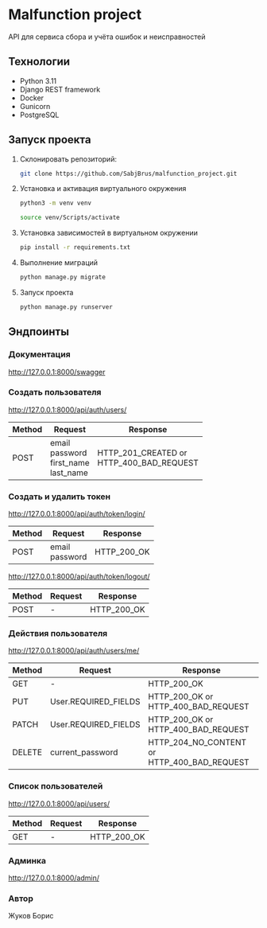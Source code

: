 # Malfunction project

API для сервиса сбора и учёта ошибок и неисправностей

## Технологии

- Python 3.11
- Django REST framework
- Docker
- Gunicorn
- PostgreSQL

## Запуск проекта

1. Склонировать репозиторий:

    ```bash
    git clone https://github.com/SabjBrus/malfunction_project.git
    ```

2. Установка и активация виртуального окружения

    ```bash
    python3 -m venv venv
    ```

    ```bash
    source venv/Scripts/activate
    ```

3. Установка зависимостей в виртуальном окружении

    ```bash
    pip install -r requirements.txt
    ```

4. Выполнение миграций

    ```bash
    python manage.py migrate
    ```

5. Запуск проекта

    ```bash
    python manage.py runserver
    ```

## Эндпоинты

### Документация

<http://127.0.0.1:8000/swagger>

### Создать пользователя

<http://127.0.0.1:8000/api/auth/users/>

| Method | Request                                         | Response                                      |
|--------|-------------------------------------------------|-----------------------------------------------|
| POST   | email<br/>password<br/>first_name<br/>last_name | HTTP_201_CREATED or<br/> HTTP_400_BAD_REQUEST |

### Создать и удалить токен

<http://127.0.0.1:8000/api/auth/token/login/>

| Method | Request            | Response     |
|--------|--------------------|--------------|
| POST   | email<br/>password | HTTP_200_OK  |

<http://127.0.0.1:8000/api/auth/token/logout/>

| Method | Request | Response     |
|--------|---------|--------------|
| POST   | -       | HTTP_200_OK  |

### Действия пользователя

<http://127.0.0.1:8000/api/auth/users/me/>

| Method | Request              | Response                                         |
|--------|----------------------|--------------------------------------------------|
| GET    | -                    | HTTP_200_OK                                      |
| PUT    | User.REQUIRED_FIELDS | HTTP_200_OK or<br/> HTTP_400_BAD_REQUEST         |
| PATCH  | User.REQUIRED_FIELDS | HTTP_200_OK or<br/> HTTP_400_BAD_REQUEST         |
| DELETE | current_password     | HTTP_204_NO_CONTENT or<br/> HTTP_400_BAD_REQUEST |

### Список пользователей

<http://127.0.0.1:8000/api/users/>

| Method | Request | Response    |
|--------|---------|-------------|
| GET    | -       | HTTP_200_OK |

### Админка

<http://127.0.0.1:8000/admin/>

### Автор

Жуков Борис
